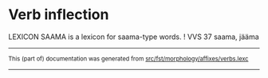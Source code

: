 
# Verb inflection

LEXICON SAAMA  is a lexicon for saama-type words. ! VVS 37   saama, jääma

* * *

<small>This (part of) documentation was generated from [src/fst/morphology/affixes/verbs.lexc](https://github.com/giellalt/lang-est-x-utee/blob/main/src/fst/morphology/affixes/verbs.lexc)</small>

---

